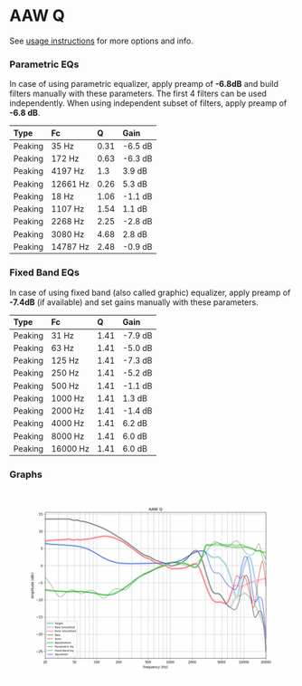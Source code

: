 # AAW Q
See [usage instructions](https://github.com/jaakkopasanen/AutoEq#usage) for more options and info.

### Parametric EQs
In case of using parametric equalizer, apply preamp of **-6.8dB** and build filters manually
with these parameters. The first 4 filters can be used independently.
When using independent subset of filters, apply preamp of **-6.8 dB**.

| Type    | Fc       |    Q | Gain    |
|:--------|:---------|:-----|:--------|
| Peaking | 35 Hz    | 0.31 | -6.5 dB |
| Peaking | 172 Hz   | 0.63 | -6.3 dB |
| Peaking | 4197 Hz  | 1.3  | 3.9 dB  |
| Peaking | 12661 Hz | 0.26 | 5.3 dB  |
| Peaking | 18 Hz    | 1.06 | -1.1 dB |
| Peaking | 1107 Hz  | 1.54 | 1.1 dB  |
| Peaking | 2268 Hz  | 2.25 | -2.8 dB |
| Peaking | 3080 Hz  | 4.68 | 2.8 dB  |
| Peaking | 14787 Hz | 2.48 | -0.9 dB |

### Fixed Band EQs
In case of using fixed band (also called graphic) equalizer, apply preamp of **-7.4dB**
(if available) and set gains manually with these parameters.

| Type    | Fc       |    Q | Gain    |
|:--------|:---------|:-----|:--------|
| Peaking | 31 Hz    | 1.41 | -7.9 dB |
| Peaking | 63 Hz    | 1.41 | -5.0 dB |
| Peaking | 125 Hz   | 1.41 | -7.3 dB |
| Peaking | 250 Hz   | 1.41 | -5.2 dB |
| Peaking | 500 Hz   | 1.41 | -1.1 dB |
| Peaking | 1000 Hz  | 1.41 | 1.3 dB  |
| Peaking | 2000 Hz  | 1.41 | -1.4 dB |
| Peaking | 4000 Hz  | 1.41 | 6.2 dB  |
| Peaking | 8000 Hz  | 1.41 | 6.0 dB  |
| Peaking | 16000 Hz | 1.41 | 6.0 dB  |

### Graphs
![](./AAW%20Q.png)